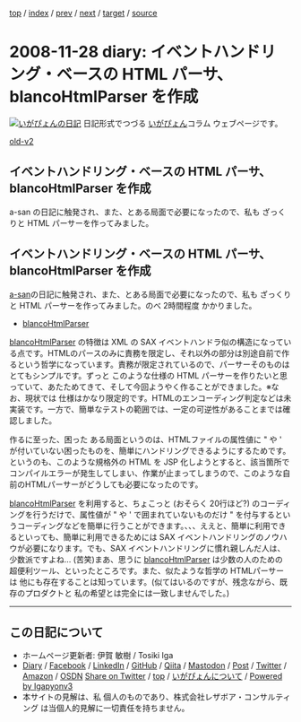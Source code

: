 [top](../index.html) 
 / [index](index.html) 
 / [prev](ig081126.html) 
 / [next](ig081129.html) 
 / [target](https://www.igapyon.jp/igapyon/diary/2008/ig081128.html) 
 / [source](https://github.com/igapyon/diary/blob/master/2008/ig081128.src.md) 

2008-11-28 diary: イベントハンドリング・ベースの HTML パーサ、blancoHtmlParser を作成
=====================================================================================================
[![いがぴょんの日記](https://www.igapyon.jp/igapyon/diary/images/iga202308_128.jpg "いがぴょん")](https://www.igapyon.jp/igapyon/diary/memo/memoigapyon.html) 日記形式でつづる [いがぴょん](https://www.igapyon.jp/igapyon/diary/memo/memoigapyon.html)コラム ウェブページです。

[old-v2](ig081128-orig.html)

## イベントハンドリング・ベースの HTML パーサ、blancoHtmlParser を作成

a-san の日記に触発され、また、とある局面で必要になったので、私も ざっくりと HTML パーサーを作ってみました。


## イベントハンドリング・ベースの HTML パーサ、blancoHtmlParser を作成

[a-san](http://d.hatena.ne.jp/a-san/)の日記に触発され、また、とある局面で必要になったので、私も ざっくりと HTML パーサーを作ってみました。のべ
2時間程度 かかりました。

* [blancoHtmlParser](https://www.igapyon.jp/blanco/blancodownload.html#blancoHtmlParser)

[blancoHtmlParser](https://www.igapyon.jp/blanco/blancodownload.html#blancoHtmlParser) の特徴は XML の SAX イベントハンドラ似の構造になっている点です。HTMLのパースのみに責務を限定し、それ以外の部分は別途自前で作るという哲学になっています。責務が限定されているので、パーサーそのものはとてもシンプルです。ずっと このような仕様の HTML パーサーを作りたいと思っていて、あたためてきて、そして今回ようやく作ることができました。※なお、現状では 仕様はかなり限定的です。HTMLのエンコーディング判定などは未実装です。一方で、簡単なテストの範囲では、一定の可逆性があることまでは確認しました。

作るに至った、困った ある局面というのは、HTMLファイルの属性値に " や ' が付いていない困ったものを、簡単にハンドリングできるようにするためです。というのも、このような規格外の
HTML を JSP 化しようとすると、該当箇所でコンパイルエラーが発生してしまい、作業が止まってしまうので、このような自前のHTMLパーサーがどうしても必要になったのです。

[blancoHtmlParser](https://www.igapyon.jp/blanco/blancodownload.html#blancoHtmlParser) を利用すると、ちょこっと (おそらく 20行ほど?) のコーディングを行うだけで、属性値が
" や ' で囲まれていないものだけ " を付与するというコーディングなどを簡単に行うことができます。、、、ええと、簡単に利用できるといっても、簡単に利用できるためには
SAX イベントハンドリングのノウハウが必要になります。でも、SAX イベントハンドリングに慣れ親しんだ人は、少数派ですよね… (苦笑)まあ、思うに [blancoHtmlParser](https://www.igapyon.jp/blanco/blancodownload.html#blancoHtmlParser) は少数の人のための 超便利ツール、といったところです。また、似たような哲学の HTMLパーサーは 他にも存在することは知っています。(似てはいるのですが、残念ながら、既存のプロダクトと 私の希望とは完全には一致しませんでした。)


----------------------------------------------------------------------------------------------------

## この日記について

* ホームページ更新者: 伊賀 敏樹 / Tosiki Iga
* [Diary](https://www.igapyon.jp/igapyon/diary/) / [Facebook](https://www.facebook.com/igapyon) / [LinkedIn](https://www.linkedin.com/in/toshikiiga) / [GitHub](https://github.com/igapyon) / [Qiita](https://qiita.com/igapyon) / [Mastodon](https://social.vivaldi.net/@igapyon) / [Post](https://post.news/igapyon) / [Twitter](https://twitter.com/ToshikiIga) / [Amazon](https://www.amazon.co.jp/%E4%BC%8A%E8%B3%80-%E6%95%8F%E6%A8%B9/e/B004LTQWCQ) / [OSDN](https://ja.osdn.net/users/iga/)
[Share on Twitter](https://twitter.com/intent/tweet?hashtags=igapyon%2Cdiary%2C%E3%81%84%E3%81%8C%E3%81%B4%E3%82%87%E3%82%93&text=%E3%82%A4%E3%83%99%E3%83%B3%E3%83%88%E3%83%8F%E3%83%B3%E3%83%89%E3%83%AA%E3%83%B3%E3%82%B0%E3%83%BB%E3%83%99%E3%83%BC%E3%82%B9%E3%81%AE+HTML+%E3%83%91%E3%83%BC%E3%82%B5%E3%80%81blancoHtmlParser+%E3%82%92%E4%BD%9C%E6%88%90&url=https%3A%2F%2Fwww.igapyon.jp%2Figapyon%2Fdiary%2F2008%2Fig081128.html) / [top](../index.html) / [いがぴょんについて](https://www.igapyon.jp/igapyon/diary/memo/memoigapyon.html) / [Powered by Igapyonv3](https://github.com/igapyon/igapyonv3)
* 本サイトの見解は、私 個人のものであり、株式会社レザボア・コンサルティング は当個人的見解に一切責任を持ちません。 
